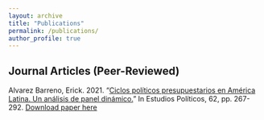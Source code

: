 ```yaml
---
layout: archive
title: "Publications"
permalink: /publications/
author_profile: true
---
```


Journal Articles (Peer-Reviewed)
---
Alvarez Barreno, Erick. 2021. “[Ciclos políticos presupuestarios en América Latina. Un análisis de panel dinámico.](https://revistas.udea.edu.co/index.php/estudiospoliticos/article/view/344333)” In Estudios Políticos, 62, pp. 267-292.
[Download paper here](http://academicpages.github.io/files/paper2.pdf)
